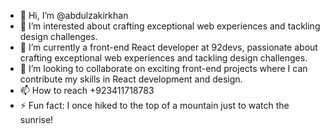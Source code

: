 - 👋 Hi, I’m @abdulzakirkhan
- 👀 I’m interested about crafting exceptional web experiences and tackling design challenges.
- 🌱 I’m currently a front-end React developer at 92devs, passionate about crafting exceptional web experiences and tackling design challenges.
- 💞️ I’m looking to collaborate on exciting front-end projects where I can contribute my skills in React development and design.
- 📫 How to reach +923411718783
- ⚡ Fun fact: I once hiked to the top of a mountain just to watch the sunrise!

<!---
abdulzakirkhan/abdulzakirkhan is a ✨ special ✨ repository because its `README.md` (this file) appears on your GitHub profile.
You can click the Preview link to take a look at your changes.
--->
